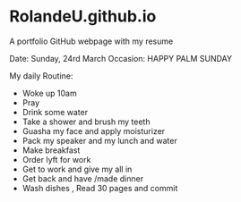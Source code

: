 # RolandeU.github.io
A portfolio GitHub webpage with my resume

Date: Sunday, 24rd March
Occasion: HAPPY PALM SUNDAY

My daily Routine:
- Woke up 10am
- Pray
- Drink some water
- Take a shower and brush my teeth
- Guasha my face and apply moisturizer 
- Pack my speaker and my lunch and water
- Make breakfast 
- Order lyft for work
- Get to work and give my all in
- Get back and have /made dinner
- Wash dishes , Read 30 pages and commit
